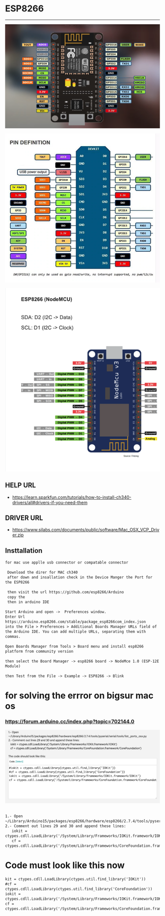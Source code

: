 # ESP8266 

--- 
![img](ESP8266-pin%20digram.png)

![img](esp8266-pin-digram.png)

![img](ESP8266.png)


## HELP URL 
* https://learn.sparkfun.com/tutorials/how-to-install-ch340-drivers/all#drivers-if-you-need-them

## DRIVER URL 
* https://www.silabs.com/documents/public/software/Mac_OSX_VCP_Driver.zip

## Insttallation 
```
for mac use applle usb connector or compatable connector  

 Download the direr for MAC ch340 
 after down and insallation check in the Device Manger the Port for the ESP8266 

 then visit the url https://github.com/esp8266/Arduino
 copy the 
 then in arduino IDE 

Start Arduino and open ->  Preferences window.
Enter Url 
https://arduino.esp8266.com/stable/package_esp8266com_index.json 
into the File > Preferences > Additional Boards Manager URLs field of the Arduino IDE. You can add multiple URLs, separating them with commas.

Open Boards Manager from Tools > Board menu and install esp8266 platform from community version 

then select the Board Manager -> esp8266 board -> NodeMce 1.0 (ESP-12E Module)

then Test from the File -> Example -> ESP8266 -> Blink 

```


# for solving the errror on bigsur mac os 
### https://forum.arduino.cc/index.php?topic=702144.0

![img](esp3266-mac-bigsur-issue-solution.png)

```

1.- Open ~/Library/Arduino15/packages/esp8266/hardware/esp8266/2.7.4/tools/pyserial/serial/tools/list_ports_osx.py
2.- Comment out lines 29 and 30 and append these lines:
   iokit = ctypes.cdll.LoadLibrary('/System/Library/Frameworks/IOKit.framework/IOKit')
   cf = ctypes.cdll.LoadLibrary('/System/Library/Frameworks/CoreFoundation.framework/CoreFoundation')
```

# Code must look like this now 
```
kit = ctypes.cdll.LoadLibrary(ctypes.util.find_library('IOKit'))
#cf = ctypes.cdll.LoadLibrary(ctypes.util.find_library('CoreFoundation'))
iokit = ctypes.cdll.LoadLibrary('/System/Library/Frameworks/IOKit.framework/IOKit')
cf = ctypes.cdll.LoadLibrary('/System/Library/Frameworks/CoreFoundation.framework/CoreFoundation')
```